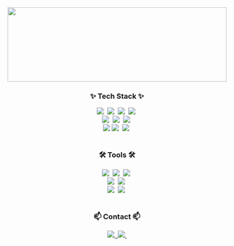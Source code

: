 <!--타이틀 부분-->
<div align="center">
  <img src="https://github.com/user-attachments/assets/45a28306-31ac-4c47-8667-b02045c44179" width="500" height ="170" />
</div>

<!--내용 부분-->
<h3 align="center">✨ Tech Stack ✨</h3>
<div align="center">
  <img src="https://img.shields.io/badge/Java-ED8B00?style=for-the-badge&logo=openjdk&logoColor=white" />&nbsp
  <img src="https://img.shields.io/badge/javascript-F7DF1E.svg?style=for-the-badge&logo=javascript&logoColor=20232a" />&nbsp
  <img src="https://img.shields.io/badge/html5-E34F26.svg?style=for-the-badge&logo=html5&logoColor=white" />&nbsp
  <img src="https://img.shields.io/badge/-Oracle-C0C0C0?logo=Oracle&logoColor=F80000" />&nbsp
  
</div>

<div align="center">
  <img src="https://img.shields.io/badge/styled--components-DB7093?style=for-the-badge&logo=styled-components&logoColor=ffd35b" />&nbsp
  <img src="https://img.shields.io/badge/css3-1572B6.svg?style=for-the-badge&logo=css3&logoColor=white" />&nbsp
  <img src="https://img.shields.io/badge/react-20232a.svg?style=for-the-badge&logo=react&logoColor=61DAFB" />&nbsp
 
</div>

<div align="center">

  <img src="https://img.shields.io/badge/SpringBoot-6DB33F?style=flat-square&logo=Spring&logoColor=white" />
  <img src="https://img.shields.io/badge/Bootstrap-563D7C?style=for-the-badge&logo=bootstrap&logoColor=white" />&nbsp
  <img src="https://img.shields.io/badge/node.js-339933?style=for-the-badge&logo=Node.js&logoColor=white" />&nbsp
    
</div>

<br>

<h3 align="center">🛠 Tools 🛠</h3>
<div align="center">
  <img src="https://img.shields.io/badge/git-F05033.svg?style=for-the-badge&logo=git&logoColor=white" />&nbsp
  <img src="https://img.shields.io/badge/github-181717.svg?style=for-the-badge&logo=github&logoColor=white" />&nbsp
  <img src="https://img.shields.io/badge/Notion-F3F3F3.svg?style=for-the-badge&logo=notion&logoColor=black" />&nbsp
</div>

<div align="center">
  <img src="https://img.shields.io/badge/adobe%20photoshop-08253c.svg?style=for-the-badge&logo=adobe%20photoshop&logoColor=37abff" />&nbsp
  <img src="https://img.shields.io/badge/figma-F24E1E.svg?style=for-the-badge&logo=figma&logoColor=white" />&nbsp
</div>

<div align="center">
  <img src="https://img.shields.io/badge/VSCode-2C2C32.svg?style=for-the-badge&logo=visual-studio-code&logoColor=22ABF3" />&nbsp
  <img src="https://img.shields.io/badge/Intellij%20Idea-000?logo=intellij-idea&style=for-the-badge&logoColor=F37726" />&nbsp
</div>

<br>

<h3 align="center">📫 Contact 📫</h3>
<div align="center">
<a href="https://www.notion.so/Heeju-Kim-e53ba1786d28406abe475bb0e74c6e29">
    <img
      src="https://img.shields.io/badge/Notion-000000?style=for-the-badge&logo=notion&logoColor=white"/>&nbsp
  </a>

  <a href="mailto:beetnalhee@gmail.com">
    <img
      src="https://img.shields.io/badge/beetnalhee@gmail.com-D14836?style=for-the-badge&logo=gmail&logoColor=white"/>&nbsp
  </a>
</div>
